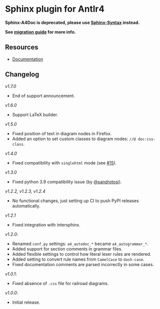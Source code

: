 # Sphinx plugin for Antlr4

**Sphinx-A4Doc is deprecated, please use [Sphinx-Syntax] instead.**

**See [migration guide] for more info.**

[Sphinx-Syntax]: https://taminomara.github.io/sphinx-syntax/

[migration guide]: https://taminomara.github.io/sphinx-syntax/sphinx-a4doc.html

<!--- cut --->

## Resources

- [Documentation](https://taminomara.github.io/sphinx-a4doc/)

## Changelog

*v1.7.0*

- End of support announcement.

*v1.6.0*

- Support LaTeX builder.

*v1.5.0*

- Fixed position of text in diagram nodes in Firefox.
- Added an option to set custom classes to diagram nodes: `//@ doc:css-class`.

*v1.4.0*

- Fixed compatibility with `singlehtml` mode (see [#15](https://github.com/taminomara/sphinx-a4doc/issues/15)).

*v1.3.0*

- Fixed python 3.9 compatibility issue (by [@sandrotosi](https://github.com/sandrotosi)).

*v1.2.2, v1.2.3, v1.2.4*

- No functional changes, just setting up CI to push PyPI releases automatically.

*v1.2.1*

- Fixed integration with intersphinx.

*v1.2.0*:

- Renamed `conf.py` settings: `a4_autodoc_*` became `a4_autogrammar_*`.
- Added support for section comments in grammar files.
- Added flexible settings to control how literal lexer rules are rendered.
- Added setting to convert rule names from ``CamelCase`` to ``dash-case``.
- Fixed documentation comments are parsed incorrectly in some cases.

*v1.0.1*:

- Fixed absence of `.css` file for railroad diagrams.

*v1.0.0*:

- Initial release.
